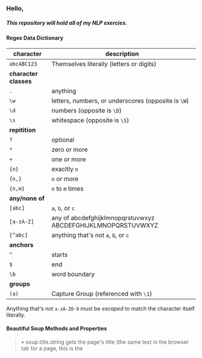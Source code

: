 ### Hello,

##### This repository will hold all of my NLP exercies.


#### Regex Data Dictionary

| character             | description                                                 |
| ---------             | -----------                                                 |
| `abcABC123`           | Themselves literally (letters or digits)                    |
| **character classes** |                                                             |
| `.`                   | anything                                                    |
| `\w`                  | letters, numbers, or underscores (opposite is `\W`)         |
| `\d`                  | numbers (opposite is `\D`)                                  |
| `\s`                  | whitespace (opposite is `\S`)                               |
| **repitition**        |                                                             |
| `?`                   | optional                                                    |
| `*`                   | zero or more                                                |
| `+`                   | one or more                                                 |
| `{n}`                 | exacltly `n`                                                |
| `{n,}`                | `n` or more                                                 |
| `{n,m}`               | `n` to `m` times                                            |
| **any/none of**       |                                                             |
| `[abc]`               | `a`, `b`, or `c`                                            |
| `[a-zA-Z]`            | any of abcdefghijklmnopqrstuvwxyz ABCDEFGHIJKLMNOPQRSTUVWXYZ|
| `[^abc]`              | anything that's not `a`, `b`, or `c`                        |
|**anchors**            |                                                             |
| `^`                   | starts                                                      |
| `$`                   | end                                                         |
| `\b`                  | word boundary                                               |
| **groups**            |                                                             |
| `(a)`                 | Capture Group (referenced with `\1`)                        |

Anything that's not `a-zA-Z0-9` must be *escaped* to match the character itself
literally.


#### Beautiful Soup Methods and Properties

> • soup.title.string gets the page's title (the same text in the browser tab for a page, this is the <title> element
> • soup.prettify() is useful to print in case you want to see the HTML
> • soup.find_all("a") find all the anchor tags, or whatever argument is specified.
> • soup.find("h1") finds the first matching element
> • soup.get_text() gets the text from within a matching piece of soup/HTML
> • The soup.select() method takes in a CSS selector as a string and returns all matching elements. super useful
